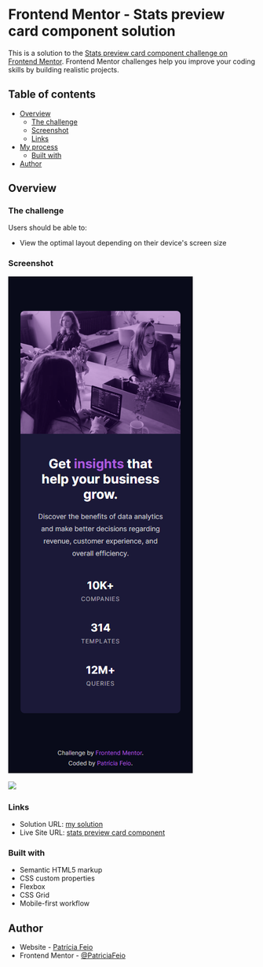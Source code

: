 # Frontend Mentor - Stats preview card component solution

This is a solution to the [Stats preview card component challenge on Frontend Mentor](https://www.frontendmentor.io/challenges/stats-preview-card-component-8JqbgoU62). Frontend Mentor challenges help you improve your coding skills by building realistic projects. 

## Table of contents

- [Overview](#overview)
  - [The challenge](#the-challenge)
  - [Screenshot](#screenshot)
  - [Links](#links)
- [My process](#my-process)
  - [Built with](#built-with)
- [Author](#author)

## Overview

### The challenge

Users should be able to:

- View the optimal layout depending on their device's screen size

### Screenshot

![](design/mobile-375-screenshot.png)

![](design/desktop-1441-screenshot.png)


### Links

- Solution URL: [my solution](https://www.frontendmentor.io/solutions/stats-preview-card-component-SWtYTbRR6)
- Live Site URL: [stats preview card component](https://statspreview-card-component.vercel.app/)

### Built with

- Semantic HTML5 markup
- CSS custom properties
- Flexbox
- CSS Grid
- Mobile-first workflow

## Author

- Website - [Patrícia Feio](https://patriciafeio.github.io/)
- Frontend Mentor - [@PatriciaFeio](https://www.frontendmentor.io/profile/PatriciaFeio)
